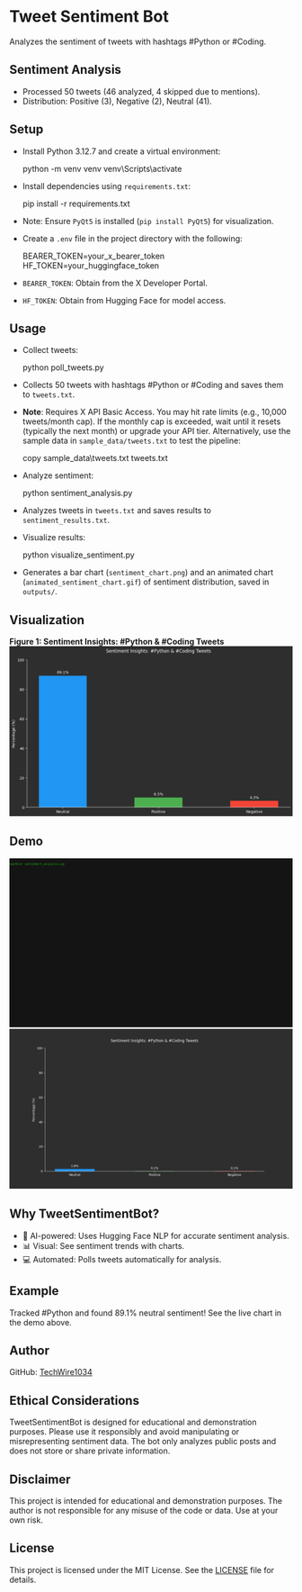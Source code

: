 # Tweet Sentiment Bot

Analyzes the sentiment of tweets with hashtags #Python or #Coding.

## Sentiment Analysis
- Processed 50 tweets (46 analyzed, 4 skipped due to mentions).
- Distribution: Positive (3), Negative (2), Neutral (41).

## Setup
- Install Python 3.12.7 and create a virtual environment:

  python -m venv venv
  venv\Scripts\activate

- Install dependencies using `requirements.txt`:

  pip install -r requirements.txt

- Note: Ensure `PyQt5` is installed (`pip install PyQt5`) for visualization.
- Create a `.env` file in the project directory with the following:

  BEARER_TOKEN=your_x_bearer_token
  HF_TOKEN=your_huggingface_token

- `BEARER_TOKEN`: Obtain from the X Developer Portal.
- `HF_TOKEN`: Obtain from Hugging Face for model access.

## Usage
- Collect tweets:

  python poll_tweets.py

- Collects 50 tweets with hashtags #Python or #Coding and saves them to `tweets.txt`.
- **Note**: Requires X API Basic Access. You may hit rate limits (e.g., 10,000 tweets/month cap). If the monthly cap is exceeded, wait until it resets (typically the next month) or upgrade your API tier. Alternatively, use the sample data in `sample_data/tweets.txt` to test the pipeline:

  copy sample_data\tweets.txt tweets.txt

- Analyze sentiment:

  python sentiment_analysis.py

- Analyzes tweets in `tweets.txt` and saves results to `sentiment_results.txt`.
- Visualize results:

  python visualize_sentiment.py

- Generates a bar chart (`sentiment_chart.png`) and an animated chart (`animated_sentiment_chart.gif`) of sentiment distribution, saved in `outputs/`.

## Visualization
**Figure 1: Sentiment Insights: #Python & #Coding Tweets**
![Sentiment Chart](outputs/sentiment_chart.png)

## Demo
![Sentiment Analysis in Action](outputs/sentiment_analysis_demo.gif)
![Animated Sentiment Chart](outputs/animated_sentiment_chart.gif)

## Why TweetSentimentBot?
- 🤖 AI-powered: Uses Hugging Face NLP for accurate sentiment analysis.
- 📊 Visual: See sentiment trends with charts.
- 💻 Automated: Polls tweets automatically for analysis.

## Example
Tracked #Python and found 89.1% neutral sentiment! See the live chart in the demo above.

## Author
GitHub: [TechWire1034](https://github.com/TechWire1034)

## Ethical Considerations
TweetSentimentBot is designed for educational and demonstration purposes. Please use it responsibly and avoid manipulating or misrepresenting sentiment data. The bot only analyzes public posts and does not store or share private information.

## Disclaimer
This project is intended for educational and demonstration purposes. The author is not responsible for any misuse of the code or data. Use at your own risk.

## License
This project is licensed under the MIT License. See the [LICENSE](LICENSE) file for details.

